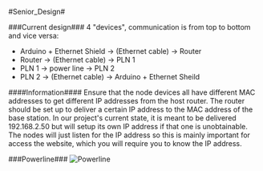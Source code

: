 #Senior_Design#

###Current design###
4 "devices", communication is from top to bottom and vice versa:

* Arduino + Ethernet Shield -> (Ethernet cable) -> Router
* Router -> (Ethernet cable) -> PLN 1
* PLN 1 -> power line -> PLN 2
* PLN 2 -> (Ethernet cable) -> Arduino + Ethernet Sheild

####Information####
Ensure that the node devices all have different MAC addresses to get different IP addresses from the host router. The router should be set up to deliver a certain IP address to the MAC address of the base station. In our project's current state, it is meant to be delivered 192.168.2.50 but will setup its own IP address if that one is unobtainable. The nodes will just listen for the IP address so this is mainly important for access the website, which you will require you to know the IP address.

###Powerline###
![Powerline](https://raw.github.com/keenanjohnson/Senior_Design/master/Sweet_Pics/powerline__a_goofy_movie_10_by_xxsteefylovexx-d4lc7ph.png)
